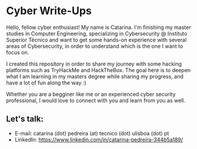 # Cyber Write-Ups

Hello, fellow cyber enthusiast!
My name is Catarina. I'm finishing my master studies in Computer Engineering, specializing in Cybersecurity @ Instituto Superior Técnico and want to get some hands-on experience with several areas of Cybersecurity, in order to understand which is the one I want to focus on. 

I created this repository in order to share my journey with some hacking platforms such as TryHackMe and HackTheBox.
The goal here is to deepen what I am learning in my masters degree while sharing my progress, and have a lot of fun along the way :)

Whether you are a begginer like me or an experienced cyber security professional, I would love to connect with you and learn from you as well.

## Let's talk:
* E-mail: catarina (dot) pedreira (at) tecnico (dot) ulisboa (dot) pt
* LinkedIn: https://www.linkedin.com/in/catarina-pedreira-344b5a189/

